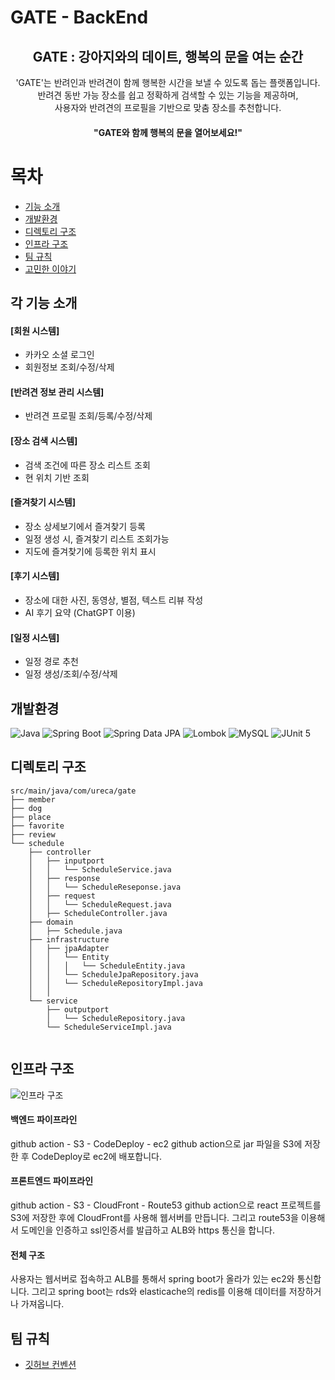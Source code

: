 # GATE - BackEnd
<div align="center">
<h2>GATE : 강아지와의 데이트, 행복의 문을 여는 순간</h2>

'GATE'는 반려인과 반려견이 함께 행복한 시간을 보낼 수 있도록 돕는 플랫폼입니다.<br>
반려견 동반 가능 장소를 쉽고 정확하게 검색할 수 있는 기능을 제공하며,<br>
사용자와 반려견의 프로필을 기반으로 맞춤 장소를 추천합니다. 

#### "GATE와 함께 행복의 문을 열어보세요!"
</div>


# 목차
- [기능 소개](#각-기능-소개)
- [개발환경](#개발환경)
- [디렉토리 구조](#디렉토리-구조)
- [인프라 구조](#인프라-구조)
- [팀 규칙](#팀-규칙)
- [고민한 이야기](#고민한-이야기)

## 각 기능 소개 
#### [회원 시스템]
- 카카오 소셜 로그인
- 회원정보 조회/수정/삭제

#### [반려견 정보 관리 시스템]
- 반려견 프로필 조회/등록/수정/삭제

#### [장소 검색 시스템]
- 검색 조건에 따른 장소 리스트 조회
- 현 위치 기반 조회

#### [즐겨찾기 시스템]
- 장소 상세보기에서 즐겨찾기 등록
- 일정 생성 시, 즐겨찾기 리스트 조회가능
- 지도에 즐겨찾기에 등록한 위치 표시

#### [후기 시스템]
- 장소에 대한 사진, 동영상, 별점, 텍스트 리뷰 작성
- AI 후기 요약 (ChatGPT 이용)

#### [일정 시스템]
- 일정 경로 추천
- 일정 생성/조회/수정/삭제

## 개발환경
![Java](https://img.shields.io/badge/Java-007396?style=for-the-badge&logo=OpenJDK&logoColor=white) 
![Spring Boot](https://img.shields.io/badge/Spring%20Boot-6DB33F?style=for-the-badge&logo=Spring&logoColor=white) 
![Spring Data JPA](https://img.shields.io/badge/Spring%20Data%20JPA-6DB33F?style=for-the-badge&logo=Spring&logoColor=white) 
![Lombok](https://img.shields.io/badge/Lombok-green?style=for-the-badge&logo=Awesomelists&logoColor=white) 
![MySQL](https://img.shields.io/badge/MySQL-4479A1?style=for-the-badge&logo=MySQL&logoColor=white) 
![JUnit 5](https://img.shields.io/badge/JUnit%205-25A162?style=for-the-badge&logo=JUnit5&logoColor=white)

## 디렉토리 구조
```
src/main/java/com/ureca/gate
├── member
├── dog
├── place
├── favorite
├── review
└── schedule
    ├── controller
    │   ├── inputport
    │   │   └── ScheduleService.java
    │   ├── response
    │   │   └── ScheduleReseponse.java
    │   ├── request
    │   │   └── ScheduleRequest.java
    │   ├── ScheduleController.java
    ├── domain
    │   ├── Schedule.java
    ├── infrastructure
    │   ├── jpaAdapter
    │   │   └── Entity
    │   │   │   └── ScheduleEntity.java
    │   │   └── ScheduleJpaRepository.java
    │   │   └── ScheduleRepositoryImpl.java
    │   │
    └── service
        ├── outputport
        │   └── ScheduleRepository.java
        └── ScheduleServiceImpl.java
 
```

## 인프라 구조
![인프라 구조](https://github.com/user-attachments/assets/0b3bb7d6-43b1-4dd3-a04e-ab93e65561f4)

#### 백엔드 파이프라인
github action - S3 - CodeDeploy - ec2
github action으로 jar 파일을 S3에 저장한 후 CodeDeploy로 ec2에 배포합니다.

#### 프론트엔드 파이프라인
github action - S3 - CloudFront - Route53
github action으로 react 프로젝트를 S3에 저장한 후에 CloudFront를 사용해 웹서버를 만듭니다. 그리고 route53을 이용해서 도메인을 인증하고 ssl인증서를 발급하고 ALB와 https 통신을 합니다.

#### 전체 구조
사용자는 웹서버로 접속하고 ALB를 통해서 spring boot가 올라가 있는 ec2와 통신합니다. 그리고 spring boot는 rds와 elasticache의 redis를 이용해 데이터를 저장하거나 가져옵니다.

## 팀 규칙
- [깃허브 컨벤션](https://grand-distance-643.notion.site/Github-13fb3dd3958f80419252c23f66430deb?pvs=4)
